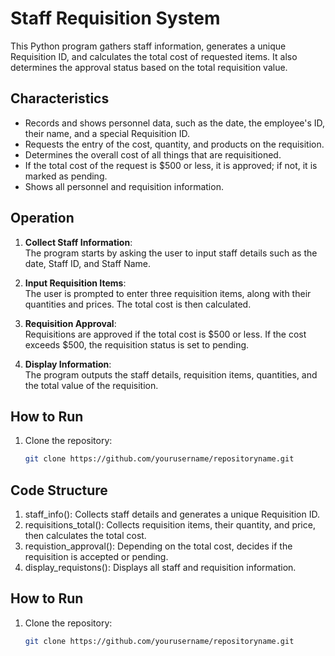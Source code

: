 # Staff Requisition System

This Python program gathers staff information, generates a unique Requisition ID, and calculates the total cost of requested items. It also determines the approval status based on the total requisition value.

## Characteristics

- Records and shows personnel data, such as the date, the employee's ID, their name, and a special Requisition ID.
- Requests the entry of the cost, quantity, and products on the requisition.
- Determines the overall cost of all things that are requisitioned.
- If the total cost of the request is $500 or less, it is approved; if not, it is marked as pending.
- Shows all personnel and requisition information.

## Operation

1. **Collect Staff Information**:  
   The program starts by asking the user to input staff details such as the date, Staff ID, and Staff Name.

2. **Input Requisition Items**:  
   The user is prompted to enter three requisition items, along with their quantities and prices. The total cost is then calculated.

3. **Requisition Approval**:  
   Requisitions are approved if the total cost is $500 or less. If the cost exceeds $500, the requisition status is set to pending.

4. **Display Information**:  
   The program outputs the staff details, requisition items, quantities, and the total value of the requisition.

## How to Run

1. Clone the repository:
   ```bash
   git clone https://github.com/yourusername/repositoryname.git

## Code Structure

1. staff_info(): Collects staff details and generates a unique Requisition ID.
2. requisitions_total(): Collects requisition items, their quantity, and price, then calculates the total cost.
3. requistion_approval(): Depending on the total cost, decides if the requisition is accepted or pending.
4. display_requistons(): Displays all staff and requisition information.


## How to Run

1. Clone the repository:
   ```bash
   git clone https://github.com/yourusername/repositoryname.git
